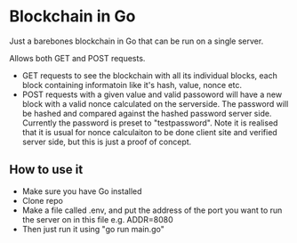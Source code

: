 # Blockchain in Go

Just a barebones blockchain in Go that can be run on a single server. 

Allows both GET and POST requests.
- GET requests to see the blockchain with all its individual blocks, each block containing informatoin like it's hash, value,
nonce etc.
- POST requests with a given value and valid passoword will have a new block with a valid nonce calculated on the serverside. 
The password will be hashed and compared against the hashed password server side. Currently the password is preset to "testpassword". Note it is realised that it is usual for nonce calculaiton to be done client site and verified server side, but this is just a proof of concept. 


## How to use it
- Make sure you have Go installed
- Clone repo
- Make a file called .env, and put the address of the port you want to run the server on in this file e.g. ADDR=8080
- Then just run it using "go run main.go"
